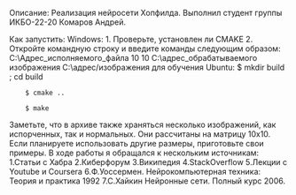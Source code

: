 Описание:
Реализация нейросети Хопфилда. Выполнил студент группы ИКБО-22-20 Комаров Андрей.

Как запустить:
	Windows:
		1. Проверьте, установлен ли CMAKE
		2. Откройте командную строку и введите команды следующим образом:
		C:\Адрес_исполняемого_файла 10 10 С:\адрес_обрабатываемого изображения C:\адрес/изображения для обучения
	Ubuntu:
		$ mkdir build ; cd build

		$ cmake ..

		$ make
Заметьте, что в архиве также храняться несколько изображений, как испорченных, так и нормальных. Они рассчитаны на матрицу 10x10.
Если планируете использовать другие размеры, приготовьте свои примеры.
В ходе работы я обращался к нескольким источникам:
	1.Статьи с Хабра
	2.Киберфорум
	3.Википедия
	4.StackOverflow
	5.Лекции с Youtube и Coursera
	6.Ф.Уоссермен. Нейрокомпьютерная техника: Теория и практика 1992
	7.С.Хайкин Нейронные сети. Полный курс 2006.
